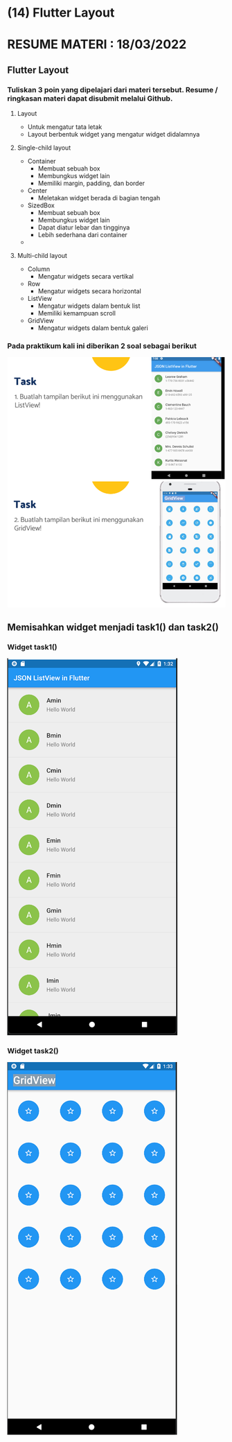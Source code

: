 # (14) Flutter Layout

# RESUME MATERI : 18/03/2022

## Flutter Layout

### Tuliskan 3 poin yang dipelajari dari materi tersebut. Resume / ringkasan materi dapat disubmit melalui Github.

1. Layout
   - Untuk mengatur tata letak
   - Layout berbentuk widget yang mengatur widget didalamnya
  
2. Single-child layout
   - Container
     - Membuat sebuah box
     - Membungkus widget lain
     - Memiliki margin, padding, dan border
   - Center
     - Meletakan widget berada di bagian tengah
   - SizedBox
     - Membuat sebuah box
     - Membungkus widget lain
     - Dapat diatur lebar dan tingginya
     - Lebih sederhana dari container
   - 


3. Multi-child layout
   - Column
     - Mengatur widgets secara vertikal
   - Row
     - Mengatur widgets secara horizontal
   - ListView
     - Mengatur widgets dalam bentuk list
     - Memiliki kemampuan scroll
   - GridView
     - Mengatur widgets dalam bentuk galeri
  


### Pada praktikum kali ini diberikan 2 soal sebagai berikut

![Soal](/14_Flutter%20Layout/screenshots/soal.png)


## Memisahkan widget menjadi task1() dan task2()

### Widget task1()
![Soal](/14_Flutter%20Layout/screenshots/task1.png)

### Widget task2()
![Soal](/14_Flutter%20Layout/screenshots/task2.png)

